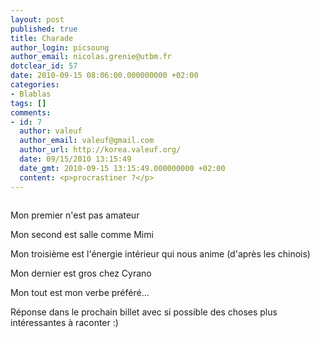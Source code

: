```yaml
---
layout: post
published: true
title: Charade
author_login: picsoung
author_email: nicolas.grenie@utbm.fr
dotclear_id: 57
date: 2010-09-15 08:06:00.000000000 +02:00
categories:
- Blablas
tags: []
comments:
- id: 7
  author: valeuf
  author_email: valeuf@gmail.com
  author_url: http://korea.valeuf.org/
  date: 09/15/2010 13:15:49
  date_gmt: 2010-09-15 13:15:49.000000000 +02:00
  content: <p>procrastiner ?</p>
---
```

<p><img src="http://www.futura-sciences.com/comprendre/d/images/575/klein_01.jpg" alt="" /></p>


<p>Mon premier n'est pas amateur</p>


<p>Mon second est salle comme Mimi</p>


<p>Mon troisième est l'énergie intérieur qui nous anime (d'après les chinois)</p>


<p>Mon dernier est gros chez Cyrano</p>


<p>Mon tout est mon verbe préféré...</p>


<p>Réponse dans le prochain billet avec si possible des choses plus intéressantes à raconter :)</p>
